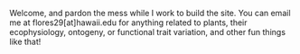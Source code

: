
<img align="center" alt="" src="">

Welcome, and pardon the mess while I work to build the site. You can email me at flores29[at]hawaii.edu for anything related to plants, their ecophysiology, ontogeny, or functional trait variation, and other fun things like that!
